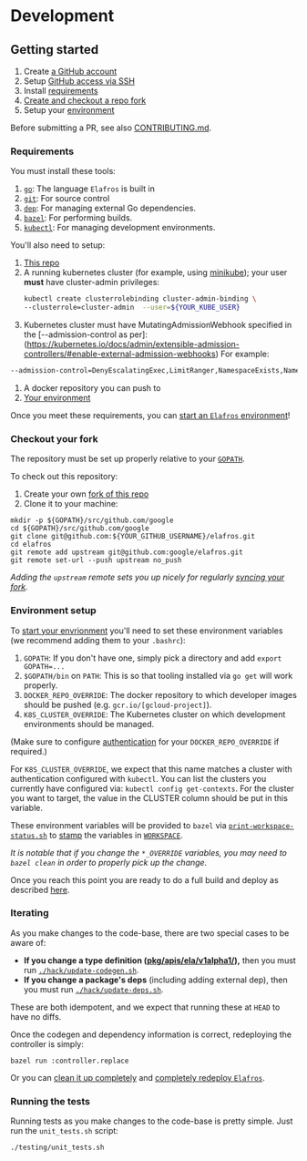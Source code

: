 # Development

## Getting started

1. Create [a GitHub account](https://github.com/join)
1. Setup [GitHub access via
   SSH](https://help.github.com/articles/connecting-to-github-with-ssh/)
1. Install [requirements](#requirements)
1. [Create and checkout a repo fork](#checkout-your-fork)
1. Setup your [environment](#environment-setup)

Before submitting a PR, see also [CONTRIBUTING.md](./CONTRIBUTING.md).

### Requirements

You must install these tools:

1. [`go`](https://golang.org/doc/install): The language `Elafros` is built in
1. [`git`](https://help.github.com/articles/set-up-git/): For source control
1. [`dep`](https://github.com/golang/dep): For managing external Go dependencies.
1. [`bazel`](https://docs.bazel.build/versions/master/getting-started.html): For performing builds.
1. [`kubectl`](https://kubernetes.io/docs/tasks/tools/install-kubectl/): For managing development environments.

You'll also need to setup:

1. [This repo](#setup-your-repo)
1. A running kubernetes cluster (for example, using
   [minikube](https://github.com/kubernetes/minikube)); your user **must** have
   cluster-admin privileges:
   ```bash
   kubectl create clusterrolebinding cluster-admin-binding \
   --clusterrole=cluster-admin  --user=${YOUR_KUBE_USER}
   ```
1. Kubernetes cluster must have MutatingAdmissionWebhook specified in the [--admission-control as per]:
(https://kubernetes.io/docs/admin/extensible-admission-controllers/#enable-external-admission-webhooks)
For example:
```bash
--admission-control=DenyEscalatingExec,LimitRanger,NamespaceExists,NamespaceLifecycle,ResourceQuota,ServiceAccount,DefaultStorageClass,SecurityContextDeny,MutatingAdmissionWebhook
```

1. A docker repository you can push to
1. [Your environment](#environment-setup)

Once you meet these requirements, you can [start an `Elafros`
environment](README.md#start-elafros)!

### Checkout your fork

The repository must be set up properly relative to your
[`GOPATH`](https://github.com/golang/go/wiki/SettingGOPATH).

To check out this repository:

1. Create your own [fork of this
  repo](https://help.github.com/articles/fork-a-repo/)
2. Clone it to your machine:
  ```shell
  mkdir -p ${GOPATH}/src/github.com/google
  cd ${GOPATH}/src/github.com/google
  git clone git@github.com:${YOUR_GITHUB_USERNAME}/elafros.git
  cd elafros
  git remote add upstream git@github.com:google/elafros.git
  git remote set-url --push upstream no_push
  ```

_Adding the `upstream` remote sets you up nicely for regularly [syncing your
fork](https://help.github.com/articles/syncing-a-fork/)._

### Environment setup

To [start your envrionment](./README.md#start-elafros) you'll need to set these environment
variables (we recommend adding them to your `.bashrc`):

1. `GOPATH`: If you don't have one, simply pick a directory and add `export GOPATH=...`
1. `$GOPATH/bin` on `PATH`: This is so that tooling installed via `go get` will work properly.
1. `DOCKER_REPO_OVERRIDE`: The docker repository to which developer images should be pushed (e.g. `gcr.io/[gcloud-project]`).
1. `K8S_CLUSTER_OVERRIDE`: The Kubernetes cluster on which development environments should be managed.

(Make sure to configure [authentication](https://github.com/bazelbuild/rules_docker#authorization) for your
`DOCKER_REPO_OVERRIDE` if required.)

For `K8S_CLUSTER_OVERRIDE`, we expect that this name matches a cluster with authentication configured
with `kubectl`.  You can list the clusters you currently have configured via:
`kubectl config get-contexts`.  For the cluster you want to target, the value in the CLUSTER column
should be put in this variable.

These environment variables will be provided to `bazel` via
[`print-workspace-status.sh`](print-workspace-status.sh) to
[stamp](https://github.com/bazelbuild/rules_docker#stamping) the variables in
[`WORKSPACE`](WORKSPACE).

_It is notable that if you change the `*_OVERRIDE` variables, you may need to `bazel clean` in order
to properly pick up the change._

Once you reach this point you are ready to do a full build and deploy as described [here](./README.md#start-elafros).

### Iterating

As you make changes to the code-base, there are two special cases to be aware of:
* **If you change a type definition ([pkg/apis/ela/v1alpha1/](./pkg/apis/ela/v1alpha1/.)),** then you must run [`./hack/update-codegen.sh`](./hack/update-codegen.sh).
* **If you change a package's deps** (including adding external dep), then you must run
  [`./hack/update-deps.sh`](./hack/update-deps.sh).

These are both idempotent, and we expect that running these at `HEAD` to have no diffs.

Once the codegen and dependency information is correct, redeploying the controller is simply:
```shell
bazel run :controller.replace
```

Or you can [clean it up completely](./README.md#clean-up) and [completely
redeploy `Elafros`](./README.md#start-elafros).

### Running the tests

Running tests as you make changes to the code-base is pretty simple. Just run the `unit_tests.sh` script:

```shell
./testing/unit_tests.sh
```
